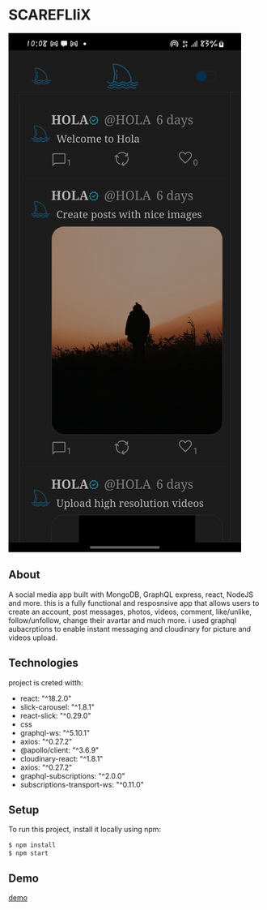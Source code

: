 # SCAREFLIiX
![hola image](./src/Holaaa.jpg)

## About
A social media app built with MongoDB, GraphQL express, react, NodeJS and more. this is a fully functional and resposnsive app that allows users to create an account, post messages, photos, videos, comment, like/unlike, follow/unfollow, change their avartar and much more. i used graphql aubacrptions to enable instant messaging and cloudinary for picture and videos upload.

## Technologies
project is creted witth:
 * react: "^18.2.0"
 * slick-carousel: "^1.8.1"
 * react-slick: "^0.29.0"
 * css
 * graphql-ws: "^5.10.1"
 * axios: "^0.27.2"
 * @apollo/client: "^3.6.9"
 * cloudinary-react: "^1.8.1"
 * axios: "^0.27.2"
 * graphql-subscriptions: "^2.0.0"
 * subscriptions-transport-ws: "^0.11.0"

## Setup
To run this project, install it locally using npm:

```
$ npm install
$ npm start
```
## Demo
[demo](https://bamidelee.github.io/hola-frontend)


